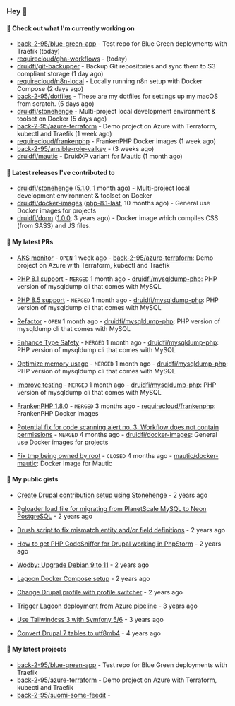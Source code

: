 ### Hey 👋

#### 👷 Check out what I'm currently working on


- [back-2-95/blue-green-app](https://github.com/back-2-95/blue-green-app) - Test repo for Blue Green deployments with Traefik (today)
- [requirecloud/gha-workflows](https://github.com/requirecloud/gha-workflows) -  (today)
- [druidfi/git-backupper](https://github.com/druidfi/git-backupper) - Backup Git repositories and sync them to S3 compliant storage (1 day ago)
- [requirecloud/n8n-local](https://github.com/requirecloud/n8n-local) - Locally running n8n setup with Docker Compose (2 days ago)
- [back-2-95/dotfiles](https://github.com/back-2-95/dotfiles) - These are my dotfiles for settings up my macOS from scratch. (5 days ago)
- [druidfi/stonehenge](https://github.com/druidfi/stonehenge) - Multi-project local development environment &amp; toolset on Docker (5 days ago)
- [back-2-95/azure-terraform](https://github.com/back-2-95/azure-terraform) - Demo project on Azure with Terraform, kubectl and Traefik (1 week ago)
- [requirecloud/frankenphp](https://github.com/requirecloud/frankenphp) - FrankenPHP Docker images (1 week ago)
- [back-2-95/ansible-role-valkey](https://github.com/back-2-95/ansible-role-valkey) -  (3 weeks ago)
- [druidfi/mautic](https://github.com/druidfi/mautic) - DruidXP variant for Mautic (1 month ago)


#### 🔭 Latest releases I've contributed to


- [druidfi/stonehenge](https://github.com/druidfi/stonehenge) ([5.1.0](https://github.com/druidfi/stonehenge/releases/tag/5.1.0), 1 month ago) - Multi-project local development environment &amp; toolset on Docker
- [druidfi/docker-images](https://github.com/druidfi/docker-images) ([php-8.1-last](https://github.com/druidfi/docker-images/releases/tag/php-8.1-last), 10 months ago) - General use Docker images for projects
- [druidfi/donn](https://github.com/druidfi/donn) ([1.0.0](https://github.com/druidfi/donn/releases/tag/1.0.0), 3 years ago) - Docker image which compiles CSS (from SASS) and JS files.

#### 🌱 My latest PRs


- [AKS monitor](https://github.com/back-2-95/azure-terraform/pull/2) - `OPEN` 1 week ago - [back-2-95/azure-terraform](https://github.com/back-2-95/azure-terraform): Demo project on Azure with Terraform, kubectl and Traefik

- [PHP 8.1 support](https://github.com/druidfi/mysqldump-php/pull/66) - `MERGED` 1 month ago - [druidfi/mysqldump-php](https://github.com/druidfi/mysqldump-php): PHP version of mysqldump cli that comes with MySQL

- [PHP 8.5 support](https://github.com/druidfi/mysqldump-php/pull/65) - `MERGED` 1 month ago - [druidfi/mysqldump-php](https://github.com/druidfi/mysqldump-php): PHP version of mysqldump cli that comes with MySQL

- [Refactor](https://github.com/druidfi/mysqldump-php/pull/64) - `OPEN` 1 month ago - [druidfi/mysqldump-php](https://github.com/druidfi/mysqldump-php): PHP version of mysqldump cli that comes with MySQL

- [Enhance Type Safety](https://github.com/druidfi/mysqldump-php/pull/63) - `MERGED` 1 month ago - [druidfi/mysqldump-php](https://github.com/druidfi/mysqldump-php): PHP version of mysqldump cli that comes with MySQL

- [Optimize memory usage](https://github.com/druidfi/mysqldump-php/pull/62) - `MERGED` 1 month ago - [druidfi/mysqldump-php](https://github.com/druidfi/mysqldump-php): PHP version of mysqldump cli that comes with MySQL

- [Improve testing](https://github.com/druidfi/mysqldump-php/pull/61) - `MERGED` 1 month ago - [druidfi/mysqldump-php](https://github.com/druidfi/mysqldump-php): PHP version of mysqldump cli that comes with MySQL

- [FrankenPHP 1.8.0](https://github.com/requirecloud/frankenphp/pull/4) - `MERGED` 3 months ago - [requirecloud/frankenphp](https://github.com/requirecloud/frankenphp): FrankenPHP Docker images

- [Potential fix for code scanning alert no. 3: Workflow does not contain permissions](https://github.com/druidfi/docker-images/pull/95) - `MERGED` 4 months ago - [druidfi/docker-images](https://github.com/druidfi/docker-images): General use Docker images for projects

- [Fix tmp being owned by root](https://github.com/mautic/docker-mautic/pull/406) - `CLOSED` 4 months ago - [mautic/docker-mautic](https://github.com/mautic/docker-mautic): Docker Image for Mautic


#### 🌱 My public gists


- [Create Drupal contribution setup using Stonehenge](https://gist.github.com/ab8f16dea7ff2222966613392ee88ce3) - 2 years ago

- [Pgloader load file for migrating from PlanetScale MySQL to Neon PostgreSQL](https://gist.github.com/55cb48adb989e61c76b675be0e5563a9) - 2 years ago

- [Drush script to fix mismatch entity and/or field definitions](https://gist.github.com/1a4e94e236d690096790aeb897d61304) - 2 years ago

- [How to get PHP CodeSniffer for Drupal working in PhpStorm](https://gist.github.com/7ee7cc712562a3d5396555f2c3aaf6f7) - 2 years ago

- [Wodby: Upgrade Debian 9 to 11](https://gist.github.com/6ec9a8d9a133801146b990c1c101197d) - 2 years ago

- [Lagoon Docker Compose setup](https://gist.github.com/df26f936d242e560c8b4030b7c1d97a7) - 2 years ago

- [Change Drupal profile with profile switcher](https://gist.github.com/c3f5453655dd21633bf9fbdd1bd5f55d) - 2 years ago

- [Trigger Lagoon deployment from Azure pipeline](https://gist.github.com/bb73dc3d76cdae889ed4bd87930682f9) - 3 years ago

- [Use Tailwindcss 3 with Symfony 5/6](https://gist.github.com/3d059e4443ee8f028ab5c8c20b602b2f) - 3 years ago

- [Convert Drupal 7 tables to utf8mb4](https://gist.github.com/ef42b2ce2f464cd2ce5bd5fb579ab3ab) - 4 years ago


#### 🌱 My latest projects


- [back-2-95/blue-green-app](https://github.com/back-2-95/blue-green-app) - Test repo for Blue Green deployments with Traefik
- [back-2-95/azure-terraform](https://github.com/back-2-95/azure-terraform) - Demo project on Azure with Terraform, kubectl and Traefik
- [back-2-95/suomi-some-feedit](https://github.com/back-2-95/suomi-some-feedit) - 
